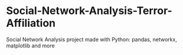 # Social-Network-Analysis-Terror-Affiliation
Social Network Analysis project made with Python: pandas, networkx, matplotlib and more

